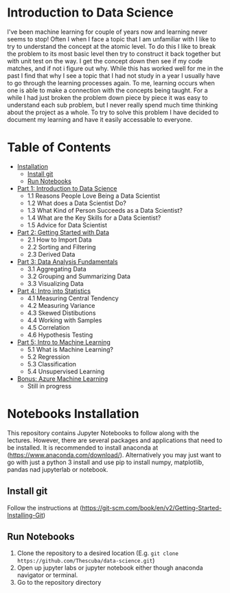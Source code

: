 # Introduction to Data Science
I've been machine learning for couple of years now and learning never seems to stop! Often I when I face a topic that I am unfamiliar with I like to try to understand the concept at the atomic level. To do this I like to break the problem to its most basic level then try to construct it back together but with unit test on the way. I get the concept down then see if my code matches, and if not i figure out why. While this has worked well for me in the past I find that why I see a topic that I had not study in a year I usually have to go through the learning processes again. To me, learning occurs when one is able to make a connection with the concepts being taught. For a while I had just broken the problem down piece by piece it was easy to understand each sub problem, but I never really spend much time thinking about the project as a whole. To try to solve this problem I have decided to document my learning and have it easily accessable to everyone.


Table of Contents
=================

  * [Installation](#notebooks-installation)
    * [Install git](#install-git)
    * [Run Notebooks](#run-notebooks)
  * [Part 1: Introduction to Data Science](Intro.ipynb)
      * 1.1 Reasons People Love Being a Data Scientist
      * 1.2 What does a Data Scientist Do? 
      * 1.3 What Kind of Person Succeeds as a Data Scientist?
      * 1.4 What are the Key Skills for a Data Scientist?
      * 1.5 Advice for Data Scientist
  * [Part 2: Getting Started with Data](Getting-Started.ipynb)
      * 2.1 How to Import Data
      * 2.2 Sorting and Filtering
      * 2.3 Derived Data
  * [Part 3: Data Analysis Fundamentals](Data-Analysis-Fundamentals.ipynb)
      * 3.1 Aggregating Data
      * 3.2 Grouping and Summarizing Data
      * 3.3 Visualizing Data
  * [Part 4: Intro into Statistics](Intro-Stats.ipynb)
      * 4.1 Measuring Central Tendency
      * 4.2 Measuring Variance
      * 4.3 Skewed Distibutions
      * 4.4 Working with Samples
      * 4.5 Correlation
      * 4.6 Hypothesis Testing
  * [Part 5: Intro to Machine Learning](Intro-ML.ipynb)
      * 5.1 What is Machine Learning?
      * 5.2 Regression
      * 5.3 Classification
      * 5.4 Unsupervised Learning
   * [Bonus: Azure Machine Learning](Intro-Azure.ipynb) 
      * Still in progress



# Notebooks Installation

This repository contains Jupyter Notebooks to follow along with the lectures. However, there are several
packages and applications that need to be installed. It is recommended to install anaconda at (https://www.anaconda.com/download/). Alternatively you may just want to go with just a python 3 install and use pip to install numpy, matplotlib, pandas nad jupyterlab or notebook.

## Install git

Follow the instructions at (https://git-scm.com/book/en/v2/Getting-Started-Installing-Git)


## Run Notebooks


1. Clone the repository to a desired location (E.g. `git clone https://github.com/Thescuba/data-science.git`)
2. Open up jupyter labs or jupyter notebook either though anaconda navigator or terminal. 
3. Go to the repository directory
